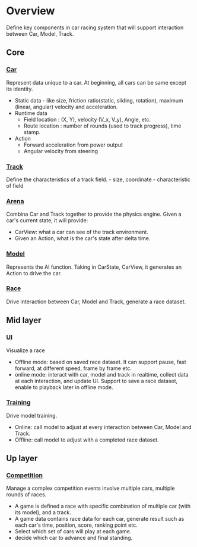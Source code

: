 # Overview

Define key components in car racing system that will support interaction between Car, Model, Track. 

## Core

### [Car](core\car.md) 
Represent data unique to a car. At beginning, all cars can be same except its identity.
- Static data - like size, friction ratio(static, sliding, rotation), maximum (linear, angular) velocity and acceleration. 
- Runtime data 
    - Field location : (X, Y), velocity (V_x, V_y), Angle, etc.
    - Route location : number of rounds (used to track progress), time stamp.
- Action
    - Forward acceleration from power output
    - Angular velocity from steering 

### [Track](core\track.md) 
Define the characteristics of a track field.
    - size, coordinate
    - characteristic of field

### [Arena](core\arena.md) 
Combina Car and Track together to provide the physics engine. Given a car's current state, it will provide:
- CarView: what a car can see of the track environment.
- Given an Action, what is the car's state after delta time. 

### [Model](core\model.md) 
Represents the AI function. Taking in CarState, CarView, it generates an Action to drive the car.  

### [Race](race.md)
Drive interaction between Car, Model and Track, generate a race dataset.

## Mid layer

### [UI](mid\ui.md) 
Visualize a race

- Offline mode: based on saved race dataset. It can support pause, fast forward, at different speed, frame by frame etc.
- online mode: interact with car, model and track in realtime, collect data at each interaction, and update UI. Support to save a race dataset, enable to playback later in offline mode.

### [Training](mid\training.md)
Drive model training.

- Online: call model to adjust at every interaction between Car, Model and Track.
- Offline: call model to adjust with a completed race dataset.

## Up layer

### [Competition](up\competition.md)
Manage a complex competition events involve multiple cars, multiple rounds of races.

- A game is defined a race with specific combination of multiple car (with its model), and a track. 
- A game data contains race data for each car, generate result such as each car's time, position, score, ranking point etc.
- Select which set of cars will play at each game.
- decide which car to advance and final standing.


